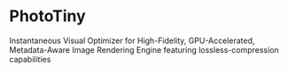 # PhotoTiny
Instantaneous Visual Optimizer for High-Fidelity, GPU-Accelerated, Metadata-Aware Image Rendering Engine featuring lossless-compression capabilities
